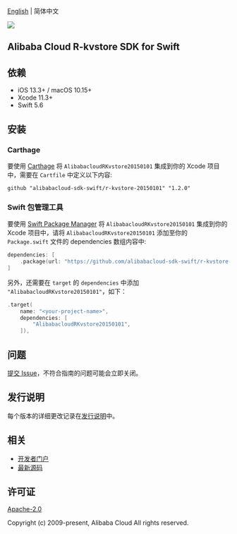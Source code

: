 [English](README.md) | 简体中文

![](https://aliyunsdk-pages.alicdn.com/icons/AlibabaCloud.svg)

## Alibaba Cloud R-kvstore SDK for Swift

## 依赖

- iOS 13.3+ / macOS 10.15+
- Xcode 11.3+
- Swift 5.6

## 安装

### Carthage

要使用 [Carthage](https://github.com/Carthage/Carthage) 将 `AlibabacloudRKvstore20150101` 集成到你的 Xcode 项目中，需要在 `Cartfile` 中定义以下内容:

```ogdl
github "alibabacloud-sdk-swift/r-kvstore-20150101" "1.2.0"
```

### Swift 包管理工具

要使用 [Swift Package Manager](https://swift.org/package-manager/) 将 `AlibabacloudRKvstore20150101` 集成到你的 Xcode 项目中，请将 `AlibabacloudRKvstore20150101` 添加至你的 `Package.swift` 文件的 dependencies 数组内容中:

```swift
dependencies: [
    .package(url: "https://github.com/alibabacloud-sdk-swift/r-kvstore-20150101.git", from: "1.2.0")
]
```

另外，还需要在 `target` 的 `dependencies` 中添加 `"AlibabacloudRKvstore20150101"`，如下：

```swift
.target(
    name: "<your-project-name>",
    dependencies: [
        "AlibabacloudRKvstore20150101",
    ]),
```

## 问题

[提交 Issue](https://github.com/alibabacloud-sdk-swift/r-kvstore-20150101/issues/new)，不符合指南的问题可能会立即关闭。

## 发行说明

每个版本的详细更改记录在[发行说明](./ChangeLog.txt)中。

## 相关

* [开发者门户](https://next.api.aliyun.com/home)
* [最新源码](https://github.com/alibabacloud-sdk-swift/r-kvstore-20150101)

## 许可证

[Apache-2.0](http://www.apache.org/licenses/LICENSE-2.0)

Copyright (c) 2009-present, Alibaba Cloud All rights reserved.
